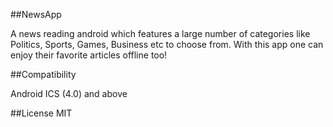 ##NewsApp

A news reading android which features a large number of categories like Politics, Sports, Games, Business etc to choose from. With this app one can enjoy their favorite articles offline too! 

##Compatibility 

Android ICS (4.0) and above

##License
MIT
